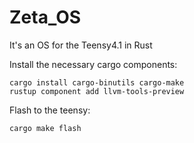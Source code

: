 # Zeta_OS
It's an OS for the Teensy4.1 in Rust

Install the necessary cargo components:
```
cargo install cargo-binutils cargo-make
rustup component add llvm-tools-preview
```

Flash to the teensy:
```
cargo make flash
```
